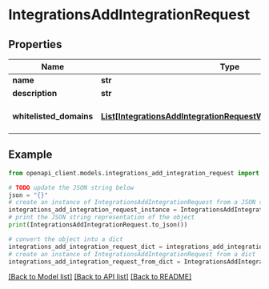 # IntegrationsAddIntegrationRequest


## Properties

Name | Type | Description | Notes
------------ | ------------- | ------------- | -------------
**name** | **str** |  | 
**description** | **str** |  | [optional] 
**whitelisted_domains** | [**List[IntegrationsAddIntegrationRequestWhitelistedDomainsInner]**](IntegrationsAddIntegrationRequestWhitelistedDomainsInner.md) |  | [optional] [default to []]

## Example

```python
from openapi_client.models.integrations_add_integration_request import IntegrationsAddIntegrationRequest

# TODO update the JSON string below
json = "{}"
# create an instance of IntegrationsAddIntegrationRequest from a JSON string
integrations_add_integration_request_instance = IntegrationsAddIntegrationRequest.from_json(json)
# print the JSON string representation of the object
print(IntegrationsAddIntegrationRequest.to_json())

# convert the object into a dict
integrations_add_integration_request_dict = integrations_add_integration_request_instance.to_dict()
# create an instance of IntegrationsAddIntegrationRequest from a dict
integrations_add_integration_request_from_dict = IntegrationsAddIntegrationRequest.from_dict(integrations_add_integration_request_dict)
```
[[Back to Model list]](../README.md#documentation-for-models) [[Back to API list]](../README.md#documentation-for-api-endpoints) [[Back to README]](../README.md)


